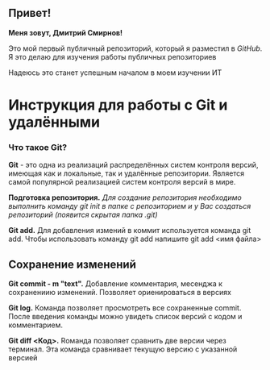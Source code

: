 ## Привет!

**Меня зовут, Дмитрий Смирнов!**

Это мой первый публичный репозиторий, который я разместил в *GitHub*. Я это делаю для изучения работы публичных репозиториев

Надеюсь это станет успешным началом в моем изучении ИТ

# Инструкция для работы с Git и удалёнными 

### Что такое Git?
**Git** - это одна из реализаций распределённых систем контроля версий, имеющая как и локальные, так и удалённые репозитории. Является самой популярной реализацией систем контроля версий в мире.

**Подготовка репозитория.**
*Для создание репозитория необходимо выполнить команду git init в папке с репозиторием и у Вас создаться репозиторий (появится скрытая папка .git)*

**Git add.**
Для добавления измений в коммит используется команда git add. Чтобы использовать команду git add напишите git add <имя файла>

## Сохранение изменений
**Git commit - m "text".**
Добавление комментария, месенджа к сохранениию изменений. Позволяет ориенироваться в версиях

**Git log.**
Команда позволяет просмотреть все сохраненные commit. После введения команды можно увидеть список версий с кодом и комментарием.

**Git diff <Код>.**
 Rоманда позволяет сравнить две версии через терминал. Эта команда сравнивает текущую версию с указанной версией    